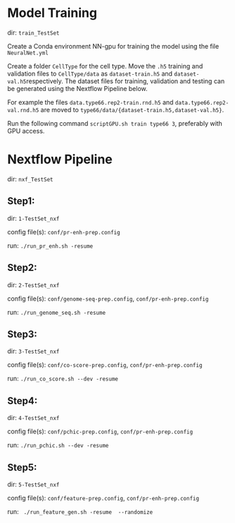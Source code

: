 # Model Training
dir: ```train_TestSet```

Create a Conda environment NN-gpu for training the model using the file ``` NeuralNet.yml ```

Create a folder ```CellType``` for the cell type. Move the  ```.h5```  training and validation files to ```CellType/data``` as ```dataset-train.h5``` and ```dataset-val.h5```respectively. The dataset files for training, validation and testing can be generated using the Nextflow Pipeline below.

For example the files ```data.type66.rep2-train.rnd.h5``` and  ```data.type66.rep2-val.rnd.h5``` are moved to ```type66/data/{dataset-train.h5,dataset-val.h5}```.

Run the following command ```scriptGPU.sh train type66 3```, preferably with GPU access.


# Nextflow Pipeline

dir: ```nxf_TestSet```

## Step1: 

dir: ```1-TestSet_nxf```

config file(s): ```conf/pr-enh-prep.config```

run: ``` ./run_pr_enh.sh -resume ```


## Step2: 

dir: ```2-TestSet_nxf```

config file(s): 
```conf/genome-seq-prep.config```, ```conf/pr-enh-prep.config```

run: ``` ./run_genome_seq.sh -resume ```

## Step3: 

dir: ```3-TestSet_nxf```

config file(s): ```conf/co-score-prep.config```, ```conf/pr-enh-prep.config```

run: ``` ./run_co_score.sh --dev -resume ```

## Step4: 

dir: ```4-TestSet_nxf```

config file(s): ```conf/pchic-prep.config```, ```conf/pr-enh-prep.config```

run: ``` ./run_pchic.sh --dev -resume ```

## Step5: 

dir: ```5-TestSet_nxf```

config file(s): ```conf/feature-prep.config```, ```conf/pr-enh-prep.config```

run: ``` ./run_feature_gen.sh -resume  --randomize```
